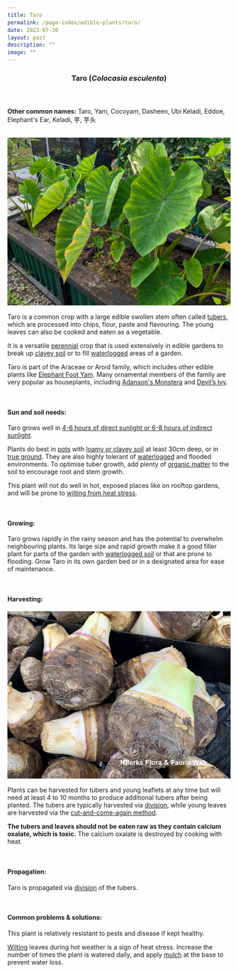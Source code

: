 ```yaml
---
title: Taro
permalink: /page-index/edible-plants/taro/
date: 2023-07-20
layout: post
description: ""
image: ""
---
```

<header>
	<h3>Taro (<em>Colocasia esculenta</em>)</h3>
</header>
	
<section>
	<p><strong>Other common names:</strong> Taro, Yam, Cocoyam, Dasheen, Ubi Keladi, Eddoe, Elephant's Ear, Keladi, 芋, 芋头</p>
	<br>
</section>

<section>
	<img title="Taro plants growing in an allotment plot. Photo by Jacqueline Chua." src="/images/Plants/taro%20(2)_jacquelinechua.jpg">
	<p>Taro is a common crop with a large edible swollen stem often called <a href="/learn-more-about-gardening/glossary/#t">tubers</a>, which are processed into chips, flour, paste and flavouring. The young leaves can also be cooked and eaten as a vegetable.</p>
	<p>It is a versatile <a href="/learn-more-about-gardening/glossary/#p">perennial</a> crop that is used extensively in edible gardens to break up <a href="/page-index/horticulture-techniques/soil/">clayey soil</a> or to fill <a href="/page-index/plant-problems/waterlogging/">waterlogged</a> areas of a garden.</p>
	<p>Taro is part of the Araceae or Aroid family, which includes other edible plants like <a href="/page-index/edible-plants/elephant-foot-yam/">Elephant Foot Yam</a>. Many ornamental members of the family are very popular as houseplants, including <a href="/page-index/ornamental-plants/adansons-monstera/">Adanson's Monstera</a> and <a href="/page-index/ornamental-plants/devils-ivy/">Devil’s Ivy</a>. </p>       
	<br>
</section>

<section>
	<h4>Sun and soil needs:</h4>
	<p>Taro grows well in <a href="/page-index/horticulture-techniques/gauging-light/">4-6 hours of direct sunlight or 6-8 hours of indirect sunlight</a>.</p>
	<p> Plants do best in <a href="/page-index/horticulture-techniques/planting-in-containers/">pots</a> with <a href="/page-index/horticulture-techniques/soil/">loamy or clayey soil</a> at least 30cm deep, or in <a href="/page-index/horticulture-techniques/true-ground/">true ground</a>. They are also highly tolerant of <a href="/page-index/plant-problems/waterlogging/">waterlogged</a> and flooded environments. To optimise tuber growth, add plenty of <a href="/page-index/horticulture-techniques/soil-amendments/">organic matter</a> to the soil to encourage root and stem growth. </p>
	<p>This plant will not do well in hot, exposed places like on rooftop gardens, and will be prone to <a href="/page-index/plant-problems/wilting/">wilting from heat stress</a>.</p>
	<br>
</section>

<section>
	<h4>Growing:</h4>
	<p>Taro grows rapidly in the rainy season and has the potential to overwhelm neighbouring plants. Its large size and rapid growth make it a good filler plant for parts of the garden with <a href="/page-index/plant-problems/waterlogging/">waterlogged soil</a> or that are prone to flooding. Grow Taro in its own garden bed or in a designated area for ease of maintenance. </p>
	<br>
</section>

<section>
	<h4>Harvesting:</h4>
	<img title="Taro tubers on sale at a wet market. Photo by Flora and Fauna Web." src="/images/Plants/taro(2)_ffw.jfif">
	<p>Plants can be harvested for tubers and young leaflets at any time but will need at least 4 to 10 months to produce additional tubers after being planted.  The tubers are typically harvested via <a href="/page-index/horticulture-techniques/propagating-by-division/">division</a>, while young leaves are harvested via the <a href="/page-index/horticulture-techniques/cut-and-come-again/">cut-and-come-again method</a>.</p>
	<p><b>The tubers and leaves should not be eaten raw as they contain calcium oxalate, which is toxic.</b> The calcium oxalate is destroyed by cooking with heat.</p>
	<br>
</section>

<section>
	<h4>Propagation:</h4>
	<p>Taro is propagated via <a href="/page-index/horticulture-techniques/propagating-by-division/">division</a> of the tubers. </p>
	<br>
</section>

<section>
	<h4>Common problems &amp; solutions:</h4>
	<p>This plant is relatively resistant to pests and disease if kept healthy.</p>
	<p><a href="/page-index/plant-problems/wilting/">Wilting</a> leaves during hot weather is a sign of heat stress. Increase the number of times the plant is watered daily, and apply <a href="/page-index/horticulture-techniques/mulching/">mulch</a> at the base to prevent water loss.</p>
	<br>
</section>